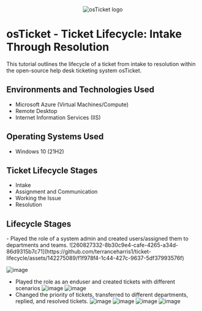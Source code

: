 <p align="center">
<img src="https://i.imgur.com/Clzj7Xs.png" alt="osTicket logo"/>
</p>

<h1>osTicket - Ticket Lifecycle: Intake Through Resolution</h1>
This tutorial outlines the lifecycle of a ticket from intake to resolution within the open-source help desk ticketing system osTicket.<br />

<h2>Environments and Technologies Used</h2>

- Microsoft Azure (Virtual Machines/Compute)
- Remote Desktop
- Internet Information Services (IIS)

<h2>Operating Systems Used </h2>

- Windows 10</b> (21H2)

<h2>Ticket Lifecycle Stages</h2>

- Intake
- Assignment and Communication
- Working the Issue
- Resolution

<h2>Lifecycle Stages</h2>
- Played the role of a system admin and created users/assigned them to departments and teams.
![260827332-8b30c9e4-cafe-4265-a34d-86d9315b7c71](https://github.com/terranceharris1/ticket-lifecycle/assets/142275089/f1f978f4-1c44-427c-9637-5df37993576f)

![image](https://github.com/terranceharris1/ticket-lifecycle/assets/142275089/8c35c099-42fc-4532-83a4-55fbc8afa14c)
- Played the role as an enduser and created tickets with different scenarios 
![image](https://github.com/terranceharris1/ticket-lifecycle/assets/142275089/babc8e8d-5cd5-4bdd-97ac-686e3a6d7daf)
![image](https://github.com/terranceharris1/ticket-lifecycle/assets/142275089/365a1031-c172-4d3e-b2b9-27e34fa4f2a5)
- Changed the priority of tickets, transferred to different departments, replied, and resolved tickets. 
![image](https://github.com/terranceharris1/ticket-lifecycle/assets/142275089/c73d1858-768a-42e5-94a0-b22ee66af190)
![image](https://github.com/terranceharris1/ticket-lifecycle/assets/142275089/c3be2af8-dd53-4c81-8c40-4da7969366cc)
![image](https://github.com/terranceharris1/ticket-lifecycle/assets/142275089/061b7fe4-3e7f-4ee2-9595-9d45dd00d10b)
![image](https://github.com/terranceharris1/ticket-lifecycle/assets/142275089/c228d4c1-64ca-472c-a952-642a3ccecd71)
















<br />
